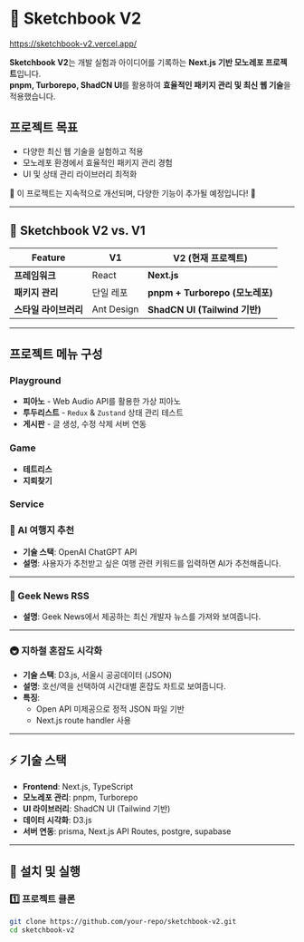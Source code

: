 # 🎨 Sketchbook V2

https://sketchbook-v2.vercel.app/

**Sketchbook V2**는 개발 실험과 아이디어를 기록하는 **Next.js 기반 모노레포 프로젝트**입니다.  
**pnpm, Turborepo, ShadCN UI**를 활용하여 **효율적인 패키지 관리 및 최신 웹 기술**을 적용했습니다.


## 프로젝트 목표
- 다양한 최신 웹 기술을 실험하고 적용 <br/>
- 모노레포 환경에서 효율적인 패키지 관리 경험 <br/>
- UI 및 상태 관리 라이브러리 최적화

📌 이 프로젝트는 지속적으로 개선되며, 다양한 기능이 추가될 예정입니다! 🚀

---

## 🚀 Sketchbook V2 vs. V1
| Feature           | V1         | V2 (현재 프로젝트)          |
|------------------|------------|---------------------------|
| **프레임워크**   | React      | **Next.js**               |
| **패키지 관리**  | 단일 레포      | **pnpm + Turborepo (모노레포)** |
| **스타일 라이브러리** | Ant Design | **ShadCN UI (Tailwind 기반)** |

---

## 프로젝트 메뉴 구성
### Playground
- **피아노** - Web Audio API를 활용한 가상 피아노
- **투두리스트** - `Redux` & `Zustand` 상태 관리 테스트
- **게시판** - 글 생성, 수정 삭제 서버 연동

### Game
- **테트리스** 
- **지뢰찾기**

### Service
### 🚀 AI 여행지 추천

- **기술 스택**: OpenAI ChatGPT API
- **설명**: 사용자가 추천받고 싶은 여행 관련 키워드를 입력하면 AI가 추천해줍니다.

---

### 📰 Geek News RSS
- **설명**: Geek News에서 제공하는 최신 개발자 뉴스를 가져와 보여줍니다.
---

### 🚇 지하철 혼잡도 시각화

- **기술 스택**: D3.js, 서울시 공공데이터 (JSON)
- **설명**: 호선/역을 선택하여 시간대별 혼잡도 차트로 보여줍니다.
- **특징**:
  - Open API 미제공으로 정적 JSON 파일 기반
  - Next.js route handler 사용
---

## ⚡ 기술 스택
- **Frontend**: Next.js, TypeScript
- **모노레포 관리**: pnpm, Turborepo
- **UI 라이브러리**: ShadCN UI (Tailwind 기반)
- **데이터 시각화**: D3.js
- **서버 연동**: prisma, Next.js API Routes, postgre, supabase
---

## 📌 설치 및 실행
### 1️⃣ 프로젝트 클론
```sh
git clone https://github.com/your-repo/sketchbook-v2.git
cd sketchbook-v2
```